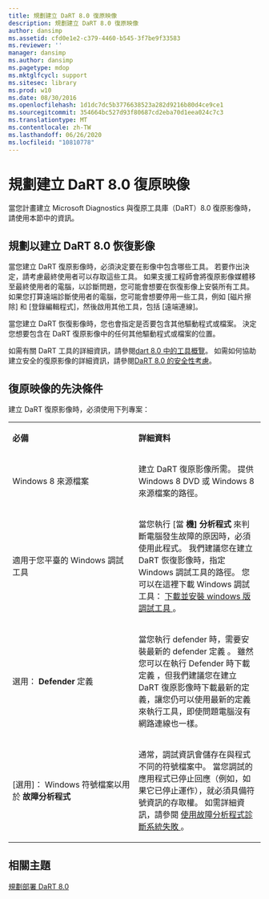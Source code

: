 ```yaml
---
title: 規劃建立 DaRT 8.0 復原映像
description: 規劃建立 DaRT 8.0 復原映像
author: dansimp
ms.assetid: cfd0e1e2-c379-4460-b545-3f7be9f33583
ms.reviewer: ''
manager: dansimp
ms.author: dansimp
ms.pagetype: mdop
ms.mktglfcycl: support
ms.sitesec: library
ms.prod: w10
ms.date: 08/30/2016
ms.openlocfilehash: 1d1dc7dc5b3776638523a282d9216b80d4ce9ce1
ms.sourcegitcommit: 354664bc527d93f80687cd2eba70d1eea024c7c3
ms.translationtype: MT
ms.contentlocale: zh-TW
ms.lasthandoff: 06/26/2020
ms.locfileid: "10810778"
---
```

# 規劃建立 DaRT 8.0 復原映像


當您計畫建立 Microsoft Diagnostics 與復原工具庫（DaRT）8.0 復原影像時，請使用本節中的資訊。

## 規劃以建立 DaRT 8.0 恢復影像


當您建立 DaRT 復原影像時，必須決定要在影像中包含哪些工具。 若要作出決定，請考慮最終使用者可以存取這些工具。 如果支援工程師會將復原影像媒體移至最終使用者的電腦，以診斷問題，您可能會想要在恢復影像上安裝所有工具。 如果您打算遠端診斷使用者的電腦，您可能會想要停用一些工具，例如 [磁片擦除] 和 [登錄編輯程式]，然後啟用其他工具，包括 [遠端連線]。

當您建立 DaRT 恢復影像時，您也會指定是否要包含其他驅動程式或檔案。 決定您想要包含在 DaRT 復原影像中的任何其他驅動程式或檔案的位置。

如需有關 DaRT 工具的詳細資訊，請參閱[dart 8.0 中的工具概覽](overview-of-the-tools-in-dart-80-dart-8.md)。 如需如何協助建立安全的復原影像的詳細資訊，請參閱[DaRT 8.0 的安全性考慮](security-considerations-for-dart-80--dart-8.md)。

## 復原映像的先決條件


建立 DaRT 復原影像時，必須使用下列專案：

<table>
<colgroup>
<col width="50%" />
<col width="50%" />
</colgroup>
<tbody>
<tr class="odd">
<td align="left"><p><strong>必備</strong></p></td>
<td align="left"><p><strong>詳細資料</strong></p></td>
</tr>
<tr class="even">
<td align="left"><p>Windows 8 來源檔案</p></td>
<td align="left"><p>建立 DaRT 復原影像所需。 提供 Windows 8 DVD 或 Windows 8 來源檔案的路徑。</p></td>
</tr>
<tr class="odd">
<td align="left"><p>適用于您平臺的 Windows 調試工具</p></td>
<td align="left"><p>當您執行 [當 <strong> 機] 分析程式 </strong> 來判斷電腦發生故障的原因時，必須使用此程式。 我們建議您在建立 DaRT 恢復影像時，指定 Windows 調試工具的路徑。 您可以在這裡下載 Windows 調試工具： <a href="https://go.microsoft.com/fwlink/?LinkId=99934" data-raw-source="[Download and Install Debugging Tools for Windows](https://go.microsoft.com/fwlink/?LinkId=99934)"> 下載並安裝 windows 版調試工具 </a> 。</p></td>
</tr>
<tr class="even">
<td align="left"><p>選用： <strong> Defender </strong> 定義</p></td>
<td align="left"><p><strong> </strong> 當您執行 defender 時，需要安裝最新的 defender 定義 <strong> </strong> 。 雖然您可以在執行 Defender 時下載定義 <strong> </strong> ，但我們建議您在建立 DaRT 復原影像時下載最新的定義，讓您仍可以使用最新的定義來執行工具，即使問題電腦沒有網路連線也一樣。</p></td>
</tr>
<tr class="odd">
<td align="left"><p>[選用]： Windows 符號檔案以用於 <strong> 故障分析程式</strong></p></td>
<td align="left"><p>通常，調試資訊會儲存在與程式不同的符號檔案中。 當您調試的應用程式已停止回應（例如，如果它已停止運作），就必須具備符號資訊的存取權。 如需詳細資訊，請參閱 <a href="diagnosing-system-failures-with-crash-analyzer--dart-8.md" data-raw-source="[Diagnosing System Failures with Crash Analyzer](diagnosing-system-failures-with-crash-analyzer--dart-8.md)"> 使用故障分析程式診斷系統失敗 </a> 。</p></td>
</tr>
</tbody>
</table>

 

## 相關主題


[規劃部署 DaRT 8.0](planning-to-deploy-dart-80-dart-8.md)

 

 





